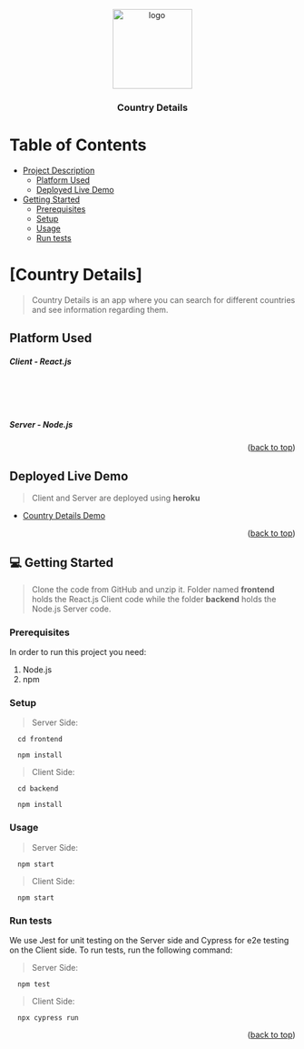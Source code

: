 <a name="readme-top"></a>

<div align="center">
  <img src="frontend/src/assets/world_logo.png" alt="logo" width="140"  height="auto" />
  <br/>

  <h3><b>Country Details</b></h3>

</div>


# Table of Contents

- [Project Description](#project-description)
  - [Platform Used](#platform-used)
  - [Deployed Live Demo](#live-demo)
- [Getting Started](#getting-started)
  - [Prerequisites](#prerequisites)
  - [Setup](#setup)
  - [Usage](#usage)
  - [Run tests](#run-tests)

<!-- PROJECT DESCRIPTION -->

# [Country Details] <a name="project-description"></a>

> Country Details is an app where you can search for different countries and see information regarding them.


## Platform Used <a name="platform-used"></a>


<h5>Client - React.js</h5>
  <br />
  <br />
  <br />
<h5>Server - Node.js</h5>


<p align="right">(<a href="#readme-top">back to top</a>)</p>

<!-- LIVE DEMO -->

## Deployed Live Demo <a name="live-demo"></a>

> Client and Server are deployed using <b>heroku</b>

- [Country Details Demo](https://countrydetails-search.herokuapp.com)

<p align="right">(<a href="#readme-top">back to top</a>)</p>

<!-- GETTING STARTED -->

## 💻 Getting Started <a name="getting-started"></a>

> Clone the code from GitHub and unzip it. Folder named <b>frontend</b> holds the React.js Client code while the folder <b>backend</b> holds the Node.js Server code.

### Prerequisites

In order to run this project you need:

<ol>
    <li>Node.js</li>
    <li>npm</li>
</ol>

### Setup

> Server Side:

```
  cd frontend

  npm install
```

> Client Side:

```
  cd backend

  npm install
```

### Usage

> Server Side:

```
  npm start
```

> Client Side:

```
  npm start
```

### Run tests

We use Jest for unit testing on the Server side and Cypress for e2e testing on the Client side. 
To run tests, run the following command:

> Server Side:

```
  npm test
```

> Client Side:

```
  npx cypress run
```


<p align="right">(<a href="#readme-top">back to top</a>)</p>